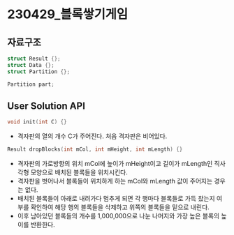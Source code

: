 # 230429_블록쌓기게임

## 자료구조

```cpp
struct Result {};
struct Data {};
struct Partition {};

Partition part;
```

## User Solution API

```cpp
void init(int C) {}
```
- 격자판의 열의 개수 C가 주어진다. 처음 격자판은 비어있다.

```cpp
Result dropBlocks(int mCol, int mHeight, int mLength) {}
```
- 격자판의 가로방향의 위치 mCol에 높이가 mHeight이고 길이가 mLength인 직사각형 모양으로 배치된 블록들을 위치시킨다.
- 격자판을 벗어나서 블록들이 위치하게 하는 mCol와 mLength 값이 주어지는 경우는 없다.
- 배치된 블록들이 아래로 내려가다 멈추게 되면 각 행마다 블록들로 가득 찼는지 여부를 확인하여 해당 행의 블록들을 삭제하고 위쪽의 블록들을 밑으로 내린다.
- 이후 남아있던 블록들의 개수를 1,000,000으로 나눈 나머지와 가장 높은 블록의 높이를 반환한다.
